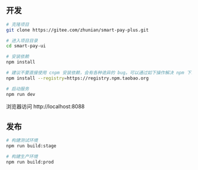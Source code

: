 ## 开发

```bash
# 克隆项目
git clone https://gitee.com/zhunian/smart-pay-plus.git

# 进入项目目录
cd smart-pay-ui

# 安装依赖
npm install

# 建议不要直接使用 cnpm 安装依赖，会有各种诡异的 bug。可以通过如下操作解决 npm 下载速度慢的问题
npm install --registry=https://registry.npm.taobao.org

# 启动服务
npm run dev
```

浏览器访问 http://localhost:8088

## 发布

```bash
# 构建测试环境
npm run build:stage

# 构建生产环境
npm run build:prod
```